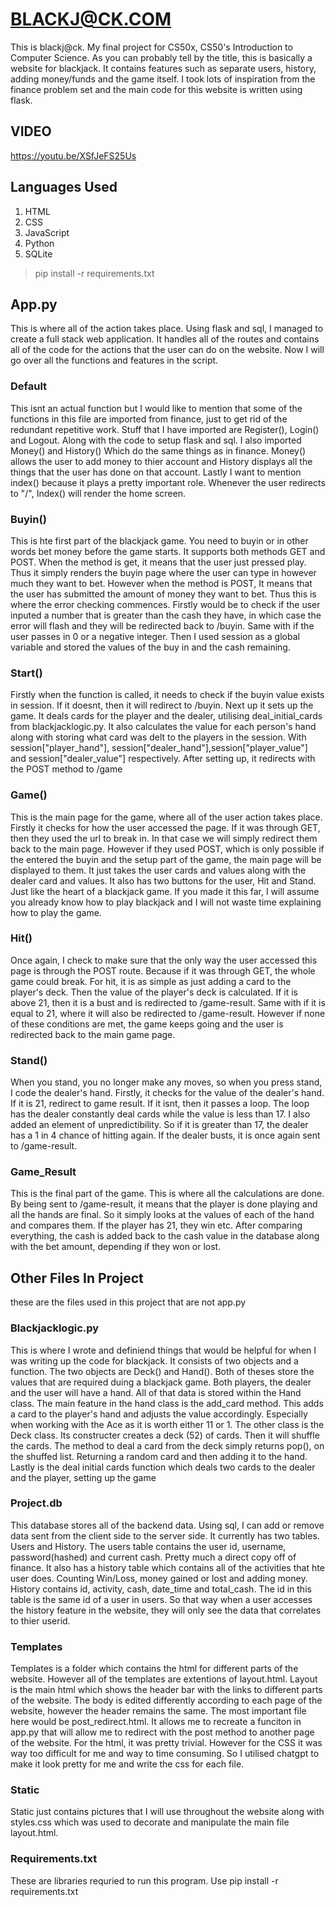 # **BLACKJ@CK.COM**

This is blackj@ck. My final project for CS50x, CS50's Introduction to Computer Science. As you can probably tell by the title, this is basically a website for blackjack. It contains features such as separate users, history, adding money/funds and the game itself. I took lots of inspiration from the finance problem set and the main code for this website is written using flask.

## VIDEO
https://youtu.be/XSfJeFS25Us

## Languages Used
1. HTML
2. CSS
3. JavaScript
4. Python
5. SQLite

> pip install -r requirements.txt

## App.py
This is where all of the action takes place. Using flask and sql, I managed to create a full stack web application. It handles all of the routes and contains all of the code for the actions that the user can do on the website. Now I will go over all the functions and features in the script.

### Default
This isnt an actual function but I would like to mention that some of the functions in this file are imported from finance, just to get rid of the redundant repetitive work. Stuff that I have imported are Register(), Login() and Logout. Along with the code to setup flask and sql. I also imported Money() and History() Which do the same things as in finance. Money() allows the user to add money to thier account and History displays all the things that the user has done on that account. Lastly I want to mention index() because it plays a pretty important role. Whenever the user redirects to "/", Index() will render the home screen.

### Buyin()
This is hte first part of the blackjack game. You need to buyin or in other words bet money before the game starts. It supports both methods GET and POST. When the method is get, it means that the user just pressed play. Thus it simply renders the buyin page where the user can type in however much they want to bet. However when the method is POST, It means that the user has submitted the amount of money they want to bet. Thus this is where the error checking commences. Firstly would be to check if the user inputed a number that is greater than the cash they have, in which case the error will flash and they will be redirected back to /buyin. Same with if the user passes in 0 or a negative integer. Then I used session as a global variable and stored the values of the buy in and the cash remaining.

### Start()
Firstly when the function is called, it needs to check if the buyin value exists in session. If it doesnt, then it will redirect to /buyin. Next up it sets up the game. It deals cards for the player and the dealer, utilising deal_initial_cards from blackjacklogic.py. It also calculates the value for each person's hand along with storing what card was delt to the players in the session. With session["player_hand"], session["dealer_hand"],session["player_value"] and session["dealer_value"] respectively. After setting up, it redirects with the POST method to /game

### Game()
This is the main page for the game, where all of the user action takes place. Firstly it checks for how the user accessed the page. If it was through GET, then they used the url to break in. In that case we will simply redirect them back to the main page. However if they used POST, which is only possible if the entered the buyin and the setup part of the game, the main page will be displayed to them. It just takes the user cards and values along with the dealer card and values. It also has two buttons for the user, Hit and Stand. Just like the heart of a blackjack game. If you made it this far, I will assume you already know how to play blackjack and I will not waste time explaining how to play the game.

### Hit()
Once again, I check to make sure that the only way the user accessed this page is through the POST route. Because if it was through GET, the whole game could break. For hit, it is as simple as just adding a card to the player's deck. Then the value of the player's deck is calculated. If it is above 21, then it is a bust and is redirected to /game-result. Same with if it is equal to 21, where it will also be redirected to /game-result. However if none of these conditions are met, the game keeps going and the user is redirected back to the main game page.

### Stand()
When you stand, you no longer make any moves, so when you press stand, I code the dealer's hand. Firstly, it checks for the value of the dealer's hand. If it is 21, redirect to game result. If it isnt, then it passes a loop. The loop has the dealer constantly deal cards while the value is less than 17. I also added an element of unpredictibility. So if it is greater than 17, the dealer has a 1 in 4 chance of hitting again. If the dealer busts, it is once again sent to /game-result.

### Game_Result
This is the final part of the game. This is where all the calculations are done. By being sent to /game-result, it means that the player is done playing and all the hands are final. So it simply looks at the values of each of the hand and compares them. If the player has 21, they win etc. After comparing everything, the cash is added back to the cash value in the database along with the bet amount, depending if they won or lost.

## Other Files In Project

these are the files used in this project that are not app.py

### Blackjacklogic.py
This is where I wrote and definiend things that would be helpful for when I was writing up the code for blackjack. It consists of two objects and a function. The two objects are Deck() and Hand(). Both of theses store the values that are required duing a blackjack game. Both players, the dealer and the user will have a hand. All of that data is stored within the Hand class. The main feature in the hand class is the add_card method. This adds a card to the player's hand and adjusts the value accordingly. Especially when working with the Ace as it is worth either 11 or 1. The other class is the Deck class. Its constructer creates a deck (52) of cards. Then it will shuffle the cards. The method to deal a card from the deck simply returns pop(), on the shuffed list. Returning a random card and then adding it to the hand. Lastly is the deal initial cards function which deals two cards to the dealer and the player, setting up the game

### Project.db
This database stores all of the backend data. Using sql, I can add or remove data sent from the client side to the server side. It currently has two tables. Users and History. The users table contains the user id, username, password(hashed) and current cash. Pretty much a direct copy off of finance. It also has a history table which contains all of the activities that hte user does. Counting Win/Loss, money gained or lost and adding money. History contains id, activity, cash, date_time and total_cash. The id in this table is the same id of a user in users. So that way when a user accesses the history feature in the website, they will only see the data that correlates to thier userid.

### Templates
Templates is a folder which contains the html for different parts of the website. However all of the templates are extentions of layout.html. Layout is the main html which shows the header bar with the links to different parts of the website. The body is edited differently according to each page of the website, however the header remains the same. The most important file here would be post_redirect.html. It allows me to recreate a funciton in app.py that will allow me to redirect with the post method to another page of the website. For the html, it was pretty trivial. However for the CSS it was way too difficult for me and way to time consuming. So I utilised chatgpt to make it look pretty for me and write the css for each file.

### Static
Static just contains pictures that I will use throughout the website along with styles.css which was used to decorate and manipulate the main file layout.html.

### Requirements.txt
These are libraries requried to run this program. Use pip install -r requirements.txt



